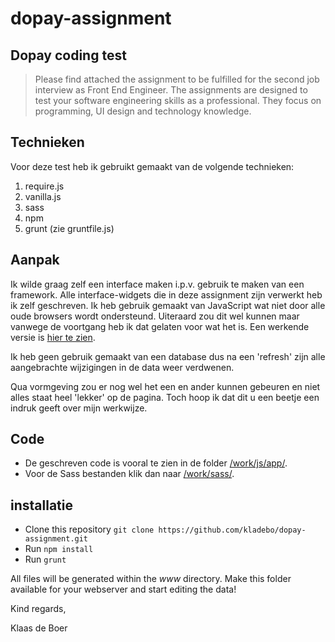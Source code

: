 # dopay-assignment

## Dopay coding test

> Please find attached the assignment to be fulfilled for the second job interview as Front End Engineer. The assignments are designed to test your software engineering skills as a professional. They focus on programming, UI design and technology knowledge.

## Technieken

Voor deze test heb ik gebruikt gemaakt van de volgende technieken:

1. require.js
2. vanilla.js
3. sass
4. npm
5. grunt (zie gruntfile.js)

## Aanpak

Ik wilde graag zelf een interface maken i.p.v. gebruik te maken van een framework. Alle interface-widgets die in deze assignment zijn verwerkt heb ik zelf geschreven. Ik heb gebruik gemaakt van JavaScript wat niet door alle oude browsers wordt ondersteund. Uiteraard zou dit wel kunnen maar vanwege de voortgang heb ik dat gelaten voor wat het is. Een werkende versie is [hier te zien](http://kladebo.home.xs4all.nl/dopay/). 

Ik heb geen gebruik gemaakt van een database dus na een 'refresh' zijn alle aangebrachte wijzigingen in de data weer verdwenen. 

Qua vormgeving zou er nog wel het een en ander kunnen gebeuren en niet alles staat heel 'lekker' op de pagina. Toch hoop ik dat dit u een beetje een indruk geeft over mijn werkwijze.

## Code

* De geschreven code is vooral te zien in de folder [/work/js/app/](/work/js/app/).
* Voor de Sass bestanden klik dan naar [/work/sass/](/work/sass/).

## installatie

* Clone this repository `git clone https://github.com/kladebo/dopay-assignment.git`
* Run `npm install`
* Run `grunt`

All files will be generated within the _www_ directory. Make this folder available for your webserver and start editing the data!

Kind regards,

Klaas de Boer